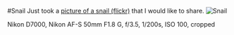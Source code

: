 #Snail
Just took a [picture of a snail (flickr)](https://www.flickr.com/photos/tobiashenn/14011304886/) that I would like to share.
![](https://farm3.staticflickr.com/2927/14011304886_d834af348e_b.jpg "Snail")

Nikon D7000, Nikon AF-S 50mm F1.8 G, f/3.5, 1/200s, ISO 100, cropped 